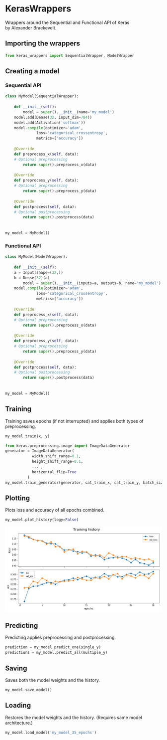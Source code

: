 # KerasWrappers
Wrappers around the Sequential and Functional API of Keras  
by Alexander Braekevelt.

## Importing the wrappers
```python
from keras_wrappers import SequentialWrapper, ModelWrapper
```

## Creating a model
### Sequential API
```python
class MyModel(SequentialWrapper):

    def __init__(self):
        model = super().__init__(name='my_model')
	model.add(Dense(32, input_dim=784))
	model.add(Activation('softmax'))
	model.compile(optimizer='adam',
              loss='categorical_crossentropy',
              metrics=['accuracy'])

    @Override
    def preprocess_x(self, data):
	# Optional preprocessing
        return super().preprocess_x(data)

    @Override
    def preprocess_y(self, data):
	# Optional preprocessing
        return super().preprocess_y(data)

    @Override
    def postprocess(self, data):
	# Optional postprocessing
        return super().postprocess(data)


my_model = MyModel()
```

### Functional API
```python
class MyModel(ModelWrapper):

    def __init__(self):
	a = Input(shape=(32,))
	b = Dense(32)(a)
        model = super().__init__(inputs=a, outputs=b, name='my_model')
	model.compile(optimizer='adam',
              loss='categorical_crossentropy',
              metrics=['accuracy'])

    @Override
    def preprocess_x(self, data):
	# Optional preprocessing
        return super().preprocess_x(data)

    @Override
    def preprocess_y(self, data):
	# Optional preprocessing
        return super().preprocess_y(data)

    @Override
    def postprocess(self, data):
	# Optional postprocessing
        return super().postprocess(data)


my_model = MyModel()
```

## Training
Training saves epochs (if not interrupted) and applies both types of preprocessing.
```python
my_model.train(x, y)
```
```python
from keras.preprocessing.image import ImageDataGenerator
generator = ImageDataGenerator(
            width_shift_range=0.1,
            height_shift_range=0.1,
            ... ,
            horizontal_flip=True
          )
my_model.train_generator(generator, cat_train_x, cat_train_y, batch_size=64, epochs=5)
```

## Plotting
Plots loss and accuracy of all epochs combined.
```python
my_model.plot_history(logy=False)
```
![Example plot](example_plot.png)


## Predicting
Predicting applies preprocessing and postprocessing.
```python
prediction = my_model.predict_one(single_y)
predictions = my_model.predict_all(multiple_y)
```

## Saving
Saves both the model weights and the history.
```python
my_model.save_model()
```

## Loading
Restores the model weights and the history. (Requires same model architecture.)
```python
my_model.load_model('my_model_35_epochs')
```
